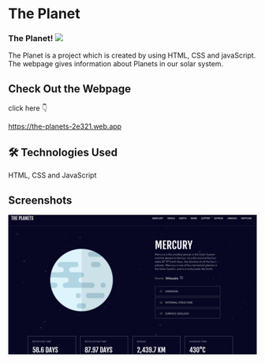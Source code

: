 # The Planet 
### The Planet!&nbsp;<img src="https://github.com/mayukhsil/mayukhsil/blob/master/Assets/Earth.gif" width="24px"> 
The Planet is a project which is created by using HTML, CSS and javaScript. The webpage gives information about Planets in our solar system.


## Check Out the Webpage
click here 👇

https://the-planets-2e321.web.app

## 🛠 Technologies Used
HTML, CSS and JavaScript

## Screenshots

![App Screenshot](https://github.com/dilipraj28/Planets/blob/master/webPage_screenShot.png)
